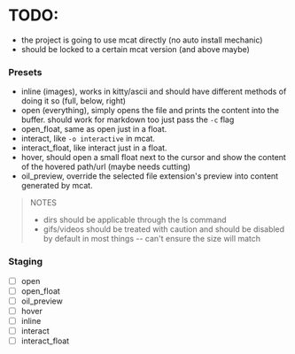# TODO:

* the project is going to use mcat directly (no auto install mechanic)
* should be locked to a certain mcat version (and above maybe)

### Presets 
- inline (images), works in kitty/ascii and should have different methods of doing it so (full, below, right)
- open (everything), simply opens the file and prints the content into the buffer. should work for markdown too just pass the `-c` flag
- open_float, same as open just in a float.
- interact, like `-o interactive` in mcat.
- interact_float, like interact just in a float.
- hover, should open a small float next to the cursor and show the content of the hovered path/url (maybe needs cutting)
- oil_preview, override the selected file extension's preview into content generated by mcat.

> NOTES
> - dirs should be applicable through the ls command
> - gifs/videos should be treated with caution and should be disabled by default in most things -- can't ensure the size will match


### Staging
- [ ] open
- [ ] open_float
- [ ] oil_preview
- [ ] hover
- [ ] inline
- [ ] interact
- [ ] interact_float

